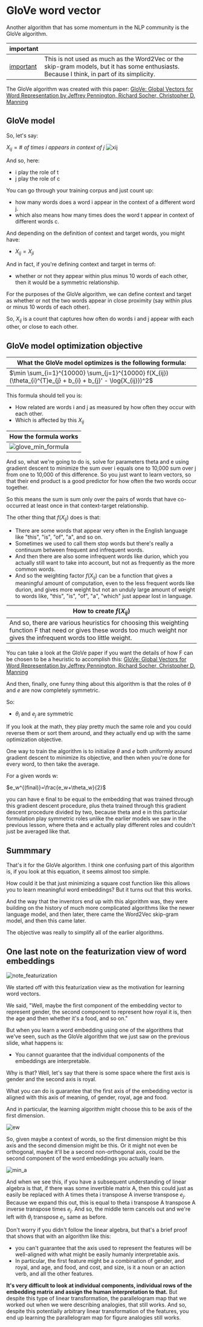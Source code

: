 # GloVe word vector

Another algorithm that has some momentum in the NLP community is the GloVe algorithm. 

| important                  |                                                                                                                                            |
| -------------------------- | ------------------------------------------------------------------------------------------------------------------------------------------ |
| [important](img/important.png) | This is not used as much as the Word2Vec or the skip-gram models, but it has some enthusiasts. Because I think, in part of its simplicity. |

The GloVe algorithm was created with this paper: [GloVe: Global Vectors for Word Representation by Jeffrey Pennington, Richard Socher, Christopher D. Manning](https://nlp.stanford.edu/pubs/glove.pdf)

## GloVe model

So, let's say:

$X_{ij} = \#\ of\ times\ i\ appears\ in\ context\ of\ j$
![xij](img/xij_context.png)

And so, here:

- i play the role of t
- j play the role of c

You can go through your training corpus and just count up:

- how many words does a word i appear in the context of a different word j.
- which also means how many times does the word t appear in context of different words c.

And depending on the definition of context and target words, you might have:

- $X_{ij}=X_{ji}$

And in fact, if you're defining context and target in terms of:

- whether or not they appear within plus minus 10 words of each other, then it would be a symmetric relationship.

For the purposes of the GloVe algorithm, we can define context and target as whether or not the two words appear in close proximity (say within plus or minus 10 words of each other).

So, $X_{ij}$ is a count that captures how often do words i and j appear with each other, or close to each other.

## GloVe model optimization objective

| What the GloVe model optimizes is the following formula: |
|----------------------|
| $\min \sum_{i=1}^{10000} \sum_{j=1}^{10000} f(X_{ij}) (\theta_{i}^{T}e_{j} + b_{i} + b_{j}' - \log{X_{ij}})^2$ |

This formula should tell you is:

- How related are words i and j as measured by how often they occur with each other.
- Which is affected by this $X_{ij}$


| How the formula works |
|----------------------|
| ![glove_min_formula](img/glove_min_formula.png) |

And so, what we're going to do is, solve for parameters theta and e using gradient descent to minimize the sum over i equals one to 10,000 sum over j from one to 10,000 of this difference. So you just want to learn vectors, so that their end product is a good predictor for how often the two words occur together.

So this means the sum is sum only over the pairs of words that have co-occurred at least once in that context-target relationship.

The other thing that $f(X_{ij})$ does is that:

- There are some words that appear very often in the English language like "this", "is", "of", "a", and so on.
- Sometimes we used to call them stop words but there's really a continuum between frequent and infrequent words.
- And then there are also some infrequent words like durion, which you actually still want to take into account, but not as frequently as the more common words.
- And so the weighting factor $f(X_{ij})$ can be a function that gives a meaningful amount of computation, even to the less frequent words like durion, and gives more weight but not an unduly large amount of weight to words like, "this", "is", "of", "a", "which" just appear lost in language.

| How to create $f(X_{ij})$ |
|---------------------------|
| And so, there are various heuristics for choosing this weighting function F that need or gives these words too much weight nor gives the infrequent words too little weight. |

You can take a look at the GloVe paper if you want the details of how F can be chosen to be a heuristic to accomplish this: [GloVe: Global Vectors for Word Representation by Jeffrey Pennington, Richard Socher, Christopher D. Manning](https://nlp.stanford.edu/pubs/glove.pdf)

And then, finally, one funny thing about this algorithm is that the roles of $\theta$ and $e$ are now completely symmetric.

So:

- $\theta_i$ and $e_j$ are symmetric

 If you look at the math, they play pretty much the same role and you could reverse them or sort them around, and they actually end up with the same optimization objective.

One way to train the algorithm is to initialize $\theta$ and $e$ both uniformly around gradient descent to minimize its objective, and then when you're done for every word, to then take the average.

For a given words w:

$e_w^{(final)}=\frac{e_w+\theta_w}{2}$

 you can have e final to be equal to the embedding that was trained through this gradient descent procedure, plus theta trained through this gradient descent procedure divided by two, because theta and e in this particular formulation play symmetric roles unlike the earlier models we saw in the previous lesson, where theta and e actually play different roles and couldn't just be averaged like that.

## Summmary

That's it for the GloVe algorithm. I think one confusing part of this algorithm is, if you look at this equation, it seems almost too simple.

How could it be that just minimizing a square cost function like this allows you to learn meaningful word embeddings? But it turns out that this works.

And the way that the inventors end up with this algorithm was, they were building on the history of much more complicated algorithms like the newer language model, and then later, there came the Word2Vec skip-gram model, and then this came later.

The objective was really to simplify all of the earlier algorithms.

## One last note on the featurization view of word embeddings

![note_featurization](img/note_featurization.png)

We started off with this featurization view as the motivation for learning word vectors.

We said, "Well, maybe the first component of the embedding vector to represent gender, the second component to represent how royal it is, then the age and then whether it's a food, and so on."

But when you learn a word embedding using one of the algorithms that we've seen, such as the GloVe algorithm that we just saw on the previous slide, what happens is:

- You cannot guarantee that the individual components of the embeddings are interpretable.

Why is that? Well, let's say that there is some space where the first axis is gender and the second axis is royal.

What you can do is guarantee that the first axis of the embedding vector is aligned with this axis of meaning, of gender, royal, age and food.

And in particular, the learning algorithm might choose this to be axis of the first dimension.

![ew](img/ew.png)


So, given maybe a context of words, so the first dimension might be this axis and the second dimension might be this. Or it might not even be orthogonal, maybe it'll be a second non-orthogonal axis, could be the second component of the word embeddings you actually learn.

![min_a](img/min_a.png)

And when we see this, if you have a subsequent understanding of linear algebra is that, if there was some invertible matrix A, then this could just as easily be replaced with A times theta i transpose A inverse transpose $e_j$. Because we expand this out, this is equal to theta i transpose A transpose A inverse transpose times $e_j$. And so, the middle term cancels out and we're left with $\theta_i$ transpose $e_j$, same as before.

Don't worry if you didn't follow the linear algebra, but that's a brief proof that shows that with an algorithm like this:

- you can't guarantee that the axis used to represent the features will be well-aligned with what might be easily humanly interpretable axis.
- In particular, the first feature might be a combination of gender, and royal, and age, and food, and cost, and size, is it a noun or an action verb, and all the other features.

**It's very difficult to look at individual components, individual rows of the embedding matrix and assign the human interpretation to that.** But despite this type of linear transformation, the parallelogram map that we worked out when we were describing analogies, that still works. And so, despite this potentially arbitrary linear transformation of the features, you end up learning the parallelogram map for figure analogies still works.
